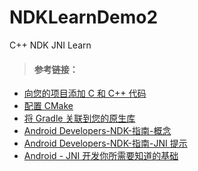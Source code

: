 # NDKLearnDemo2
C++ NDK JNI Learn


> #### 参考链接：
- [向您的项目添加 C 和 C++ 代码
](https://developer.android.com/studio/projects/add-native-code#create-sources) 
- [配置 CMake
](https://developer.android.com/studio/projects/configure-cmake)
- [将 Gradle 关联到您的原生库
](https://developer.android.com/studio/projects/gradle-external-native-builds)
- [Android Developers-NDK-指南-概念
](https://developer.android.com/ndk/guides/concepts)
- [Android Developers-NDK-指南-JNI 提示](https://developer.android.com/training/articles/perf-jni)
- [Android - JNI 开发你所需要知道的基础
](https://juejin.cn/post/6844904192780271630#heading-7)